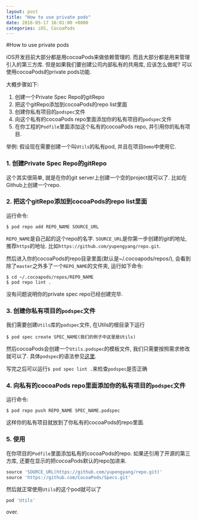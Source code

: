 ```yaml
---
layout: post
title: "How to use private pods"
date: 2016-05-17 16:01:00 +0800
categories: iOS, CocoaPods
---
```


#How to use private pods

iOS开发目前大部分都是用cocoaPods来做依赖管理的. 而且大部分都是用来管理引入的第三方库. 但是如果我们要创建公司内部私有的共用库, 应该怎么做呢? 可以使用cocoaPods的private pods功能.

大概步骤如下:

1. 创建一个Private Spec Repo的gitRepo
2. 把这个gitRepo添加到cocoaPods的repo list里面
3. 创建你私有项目的`podspec`文件
4. 向这个私有的cocoaPods repo里面添加你的私有项目的`podspec`文件
5. 在你工程的`Podfile`里面添加这个私有的cocoaPods repo, 并引用你的私有项目.

举例: 假设现在需要创建一个叫`Utils`的私有pod, 并且在项目`Demo`中使用它.

### 1. 创建Private Spec Repo的gitRepo

这个其实很简单, 就是在你的git server上创建一个空的project就可以了. 比如在Github上创建一个repo.

### 2. 把这个gitRepo添加到cocoaPods的repo list里面

运行命令:

```shell
$ pod repo add REPO_NAME SOURCE_URL
```

`REPO_NAME`是自己起的这个repo的名字. `SOURCE_URL`是你第一步创建的git的地址, 推荐`https`的地址. 比如`https://github.com/yupengyang/repo.git`.

然后进入你的cocoaPods的repo目录里面(默认是~/.cocoapods/repos/), 会看到除了`master`之外多了一个`REPO_NAME`的文件夹, 运行如下命令:

```shell
$ cd ~/.cocoapods/repos/REPO_NAME
$ pod repo lint .
```

没有问题说明你的private spec repo已经创建完毕.

### 3. 创建你私有项目的`podspec`文件

我们需要创建`Utils`库的`podspec`文件, 在Utils的根目录下运行

```shell
$ pod spec create SPEC_NAME(我们的例子中这里是Utils)
```

然后cocoaPods会创建一个`Utils.podspec`的模板文件, 我们只需要按照需求修改就可以了. 具体`podspec`的语法参见[这里](https://guides.cocoapods.org/syntax/podspec.html).

写完之后可以运行`$ pod spec lint .`来检查`podspec`是否正确

### 4. 向私有的cocoaPods repo里面添加你的私有项目的`podspec`文件

运行命令:

```shell
$ pod repo push REPO_NAME SPEC_NAME.podspec
```

这样你的私有项目就放到了你私有的cocoaPods的repo里面.

### 5. 使用

在你项目的`Podfile`里面添加私有的cocoaPods的repo. 如果还引用了开源的第三方库, 还要在显示的把cocoaPods默认的repo加进来.

```ruby
source 'SOURCE_URL(https://github.com/yupengyang/repo.git)'
source 'https://github.com/CocoaPods/Specs.git'
```

然后就正常使用`Utils`的这个pod就可以了

```ruby
pod 'Utils'
```

over.

